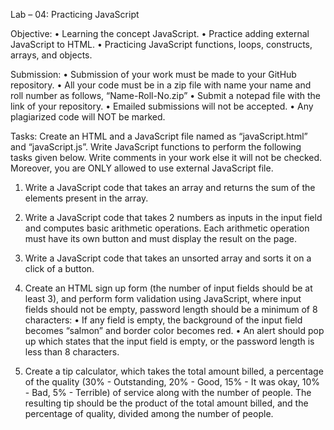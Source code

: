Lab – 04: Practicing JavaScript

Objective:
•	Learning the concept JavaScript.
•	Practice adding external JavaScript to HTML.
•	Practicing JavaScript functions, loops, constructs, arrays, and objects.

Submission:
•	Submission of your work must be made to your GitHub repository.
•	All your code must be in a zip file with name your name and roll number as follows, “Name-Roll-No.zip”
•	Submit a notepad file with the link of your repository.
•	Emailed submissions will not be accepted.
•	Any plagiarized code will NOT be marked.

Tasks:
Create an HTML and a JavaScript file named as “javaScript.html” and “javaScript.js”. Write JavaScript functions to perform the following tasks given below. Write comments in your work else it will not be checked. Moreover, you are ONLY allowed to use external JavaScript file.

1.	Write a JavaScript code that takes an array and returns the sum of the elements present in the array.

2.	Write a JavaScript code that takes 2 numbers as inputs in the input field and computes basic arithmetic operations. Each arithmetic operation must have its own button and must display the result on the page.

3.	Write a JavaScript code that takes an unsorted array and sorts it on a click of a button.

4.	Create an HTML sign up form (the number of input fields should be at least 3), and perform form validation using JavaScript, where input fields should not be empty, password length should be a minimum of 8 characters:
•	If any field is empty, the background of the input field becomes “salmon” and border color becomes red.
•	An alert should pop up which states that the input field is empty, or the password length is less than 8 characters.

5.	Create a tip calculator, which takes the total amount billed, a percentage of the quality (30% - Outstanding, 20% - Good, 15% - It was okay, 10% - Bad, 5% - Terrible) of service along with the number of people. The resulting tip should be the product of the total amount billed, and the percentage of quality, divided among the number of people.